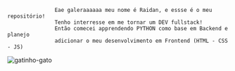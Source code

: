                    Eae galeraaaaaa meu nome é Raidan, e essse é o meu repositório!
                   Tenho interresse em me tornar um DEV fullstack!
                   Então comecei apprendendo PYTHON como base em Backend e planejo
                   adicionar o meu desenvolvimento em Frontend (HTML - CSS - JS)
                                                                         

![gatinho-gato](https://user-images.githubusercontent.com/114839023/197120941-cc264d9d-d795-4d5b-8704-0807554a2c3d.gif)
                            

<!---
Raidan31/Raidan31 is a ✨ special ✨ repository because its `README.md` (this file) appears on your GitHub profile.
You can click the Preview link to take a look at your changes.
--->
